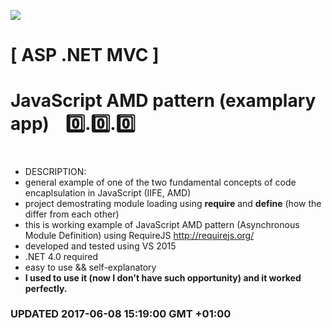 <img src="https://github.com/Dabrowski-Software-Development/RequireJSLoadingOrder/blob/master/github_json2sql.png"></img>
# [ ASP .NET MVC ]
# JavaScript AMD pattern (examplary app) &nbsp;&nbsp;&nbsp;:zero:.:zero:.:zero:
#
#

- DESCRIPTION:
 - general example of one of the two fundamental concepts of code encaplsulation in JavaScript (IIFE, AMD)
 - project demostrating module loading using <strong>require</strong> and <strong>define</strong> (how the differ from each other)
 - this is working example of JavaScript AMD pattern (Asynchronous Module Definition) using RequireJS http://requirejs.org/
 - developed and tested using VS 2015
 - .NET 4.0 required
 - easy to use && self-explanatory
 - <strong>I used to use it (now I don't have such opportunity) and it worked perfectly. </strong>
 
### <strong>UPDATED 2017-06-08 15:19:00 GMT +01:00</strong>
